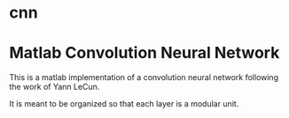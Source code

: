 cnn
===

Matlab Convolution Neural Network
==

This is a matlab implementation of a convolution neural network following the work of Yann LeCun.

It is meant to be organized so that each layer is a modular unit.
